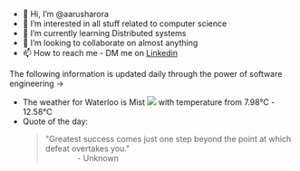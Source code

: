 - 👋 Hi, I’m @aarusharora
- 👀 I’m interested in all stuff related to computer science
- 🌱 I’m currently learning Distributed systems
- 💞️ I’m looking to collaborate on almost anything
- 📫 How to reach me - DM me on [Linkedin](https://www.linkedin.com/in/aarusharora789/)

The following information is updated daily through the power of software engineering ->
- The weather for Waterloo is Mist ![](https://openweathermap.org/img/wn/50d.png) with temperature from 7.98℃ - 12.58℃
- Quote of the day:  
	> "Greatest success comes just one step beyond the point at which defeat overtakes you."  
	> &emsp;&emsp;&emsp;&emsp;- Unknown
